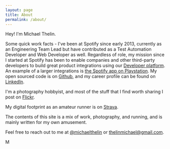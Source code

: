 ```yaml
---
layout: page
title: About
permalink: /about/
---
```


Hey! I'm Michael Thelin. 

Some quick work facts - I've been at Spotify since early 2013, currently as an Engineering Team Lead but have contributed as a Test Automation Developer and Web Developer as well. Regardless of role, my mission since I started at Spotify has been to enable companies and other third-party developers to build great product integrations using our [Developer platform](https://developer.spotify.com). An example of a larger integrations is [the Spotify app on Playstation](http://www.theverge.com/2015/3/30/8303279/spotify-sony-ps4-ps3-launch). My open sourced code is on [Github](https://github.com/thelinmichael), and my career profile can be found on [LinkedIn](https://se.linkedin.com/in/michaelthelin).

I'm a photography hobbyist, and most of the stuff that I find worth sharing I post on [Flickr](https://www.flickr.com/photos/96687157@N03/).

My digital footprint as an amateur runner is on [Strava](https://www.strava.com/athletes/9436776).

The contents of this site is a mix of work, photography, and running, and is mainly written for my own amusement.

Feel free to reach out to me at [@michaelthelin](https://twitter.com/michaelthelin) or thelinmichael@gmail.com.

M